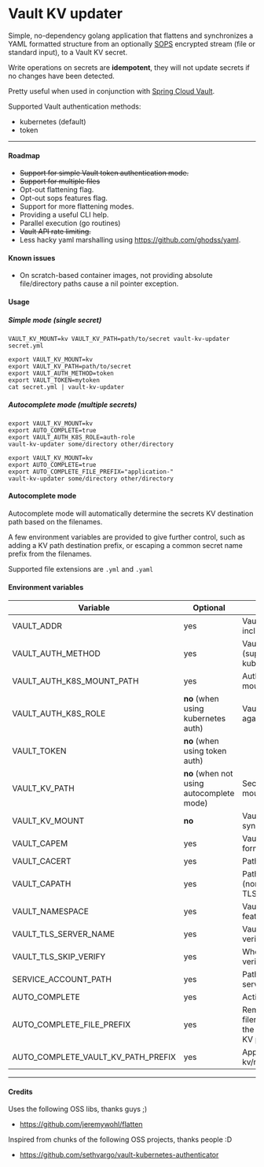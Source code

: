 # Vault KV updater


Simple, no-dependency golang application that flattens and synchronizes a YAML formatted structure from an optionally [SOPS](https://github.com/mozilla/sops) encrypted stream (file or standard input), to a Vault KV secret.

Write operations on secrets are **idempotent**, they will not update secrets if no changes have been detected.

Pretty useful when used in conjunction with [Spring Cloud Vault](https://github.com/spring-cloud/spring-cloud-vault).

Supported Vault authentication methods:
- kubernetes (default)
- token

---

#### Roadmap

* ~~Support for simple Vault token authentication mode.~~
* ~~Support for multiple files~~
* Opt-out flattening flag.
* Opt-out sops features flag.
* Support for more flattening modes.
* Providing a useful CLI help.
* Parallel execution (go routines)
* ~~Vault API rate limiting.~~
* Less hacky yaml marshalling using https://github.com/ghodss/yaml.

#### Known issues

* On scratch-based container images, not providing absolute file/directory paths cause a nil pointer exception.

#### Usage

##### Simple mode (single secret)
```
VAULT_KV_MOUNT=kv VAULT_KV_PATH=path/to/secret vault-kv-updater secret.yml
```

```
export VAULT_KV_MOUNT=kv
export VAULT_KV_PATH=path/to/secret
export VAULT_AUTH_METHOD=token
export VAULT_TOKEN=mytoken
cat secret.yml | vault-kv-updater
```

##### Autocomplete mode (multiple secrets)
```
export VAULT_KV_MOUNT=kv
export AUTO_COMPLETE=true
export VAULT_AUTH_K8S_ROLE=auth-role
vault-kv-updater some/directory other/directory
```

```
export VAULT_KV_MOUNT=kv
export AUTO_COMPLETE=true
export AUTO_COMPLETE_FILE_PREFIX="application-"
vault-kv-updater some/directory other/directory
```


#### Autocomplete mode

Autocomplete mode will automatically determine the secrets KV destination path based on the filenames.

A few environment variables are provided to give further control, such as adding a KV path destination prefix,
or escaping a common secret name prefix from the filenames.   

Supported file extensions are `.yml` and `.yaml` 

#### Environment variables

|Variable|Optional|Description|defaults|
|---|---|---|---|
|VAULT_ADDR|yes|Vault endpoint address, including scheme and port|"http://127.0.0.1:8200"|
|VAULT_AUTH_METHOD|yes|Vault authentication method (supported methods: token, kubernetes)|kubernetes|
|VAULT_AUTH_K8S_MOUNT_PATH|yes|Authentication backend mount path|"kubernetes"|
|VAULT_AUTH_K8S_ROLE|**no** (when using kubernetes auth)|Vault role to authenticate against||
|VAULT_TOKEN|**no** (when using token auth)|||
|VAULT_KV_PATH|**no** (when not using autocomplete mode)|Secret path, not including kv mount||
|VAULT_KV_MOUNT|**no**|Vault KV mount to synchronize secrets to||
|VAULT_CAPEM|yes|Vault CA certificate in PEM format||
|VAULT_CACERT|yes|Path to the vault CA file||
|VAULT_CAPATH|yes|Path to a directory of CA files (non-recursive) to use for TLS verification||
|VAULT_NAMESPACE|yes|Vault namespace (enterprise feature)||
|VAULT_TLS_SERVER_NAME|yes|Vault server hostname to verify against||
|VAULT_TLS_SKIP_VERIFY|yes|Whether to skip TLS verification|false|
|SERVICE_ACCOUNT_PATH|yes|Path to the Kubernetes serviceaccount token file|"/var/run/secrets/kubernetes.io/serviceaccount/token"|
|AUTO_COMPLETE|yes|Activates autocomplete mode|false|
|AUTO_COMPLETE_FILE_PREFIX|yes|Removes the prefix from the filename before determining the associated Vault secret's KV path||
|AUTO_COMPLETE_VAULT_KV_PATH_PREFIX|yes|Appends a base KV path, i.e. kv/mybasekvpath/secretname||

---

#### Credits

Uses the following OSS libs, thanks guys ;)
* https://github.com/jeremywohl/flatten

Inspired from chunks of the following OSS projects, thanks people :D
* https://github.com/sethvargo/vault-kubernetes-authenticator
